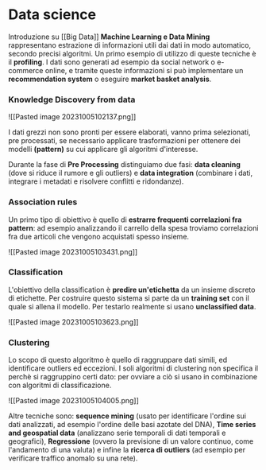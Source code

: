 # Data science

Introduzione su [[Big Data]]
**Machine Learning e Data Mining** rappresentano estrazione di informazioni utili dai dati in modo automatico, secondo precisi algoritmi.
Un primo esempio di utilizzo di queste tecniche è il **profiling**.
I dati sono generati ad esempio da social network o e-commerce online, e tramite queste informazioni si può implementare un **recommendation system** o eseguire **market basket analysis**.

### Knowledge Discovery from data

![[Pasted image 20231005102137.png]]

I dati grezzi non sono pronti per essere elaborati, vanno prima selezionati, pre processati, se necessario applicare trasformazioni per ottenere dei modelli **(pattern)** su cui applicare gli algoritmi d'interesse.

Durante la fase di **Pre Processing** distinguiamo due fasi: **data cleaning** (dove si riduce il rumore e gli outliers) e **data integration** (combinare i dati, integrare i metadati e risolvere conflitti e ridondanze).

### Association rules

Un primo tipo di obiettivo è quello di **estrarre frequenti correlazioni fra pattern**: ad esempio analizzando il carrello della spesa troviamo correlazioni fra due articoli che vengono acquistati spesso insieme.

![[Pasted image 20231005103431.png]]

### Classification

L'obiettivo della classification è **predire un'etichetta** da un insieme discreto di etichette.
Per costruire questo sistema si parte da un **training set** con il quale si allena il modello. Per testarlo realmente si usano **unclassified data**.

![[Pasted image 20231005103623.png]]

### Clustering

Lo scopo di questo algoritmo è quello di raggruppare dati simili, ed identificare outliers ed eccezioni.
I soli algoritmi di clustering non specifica il perchè si raggruppino certi dato: per ovviare a ciò si usano in combinazione con algoritmi di classificazione.

![[Pasted image 20231005104005.png]]

Altre tecniche sono: **sequence mining** (usato per identificare l'ordine sui dati analizzati, ad esempio l'ordine delle basi azotate del DNA), **Time series and geospatial data** (analizzano serie temporali di dati temporali e geografici), **Regressione** (ovvero la previsione di un valore continuo, come l'andamento di una valuta) e infine la **ricerca di outliers** (ad esempio per verificare traffico anomalo su una rete).


